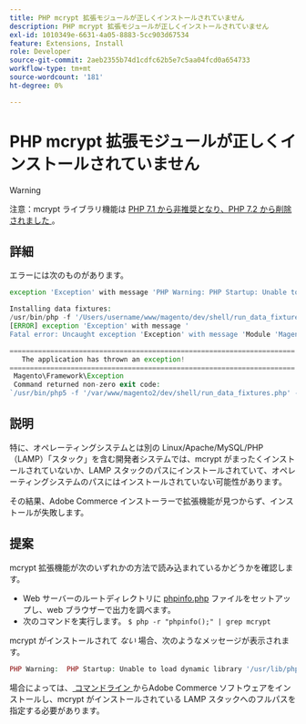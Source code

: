 ```yaml
---
title: PHP mcrypt 拡張モジュールが正しくインストールされていません
description: PHP mcrypt 拡張モジュールが正しくインストールされていません
exl-id: 1010349e-6631-4a05-8883-5cc903d67534
feature: Extensions, Install
role: Developer
source-git-commit: 2aeb2355b74d1cdfc62b5e7c5aa04fcd0a654733
workflow-type: tm+mt
source-wordcount: '181'
ht-degree: 0%

---
```


# PHP mcrypt 拡張モジュールが正しくインストールされていません

>[!WARNING]
>
>注意：mcrypt ライブラリ機能は [PHP 7.1 から非推奨となり、PHP 7.2 から削除されました ](https://www.php.net/manual/en/intro.mcrypt.php)。

## 詳細

エラーには次のものがあります。

```php
exception 'Exception' with message 'PHP Warning: PHP Startup: Unable to load dynamic library '/usr/lib/php5/20121212/mcrypt.so' - /usr/lib/php5/20121212/mcrypt.so: cannot open shared object file: No such file or directory
```

```php
Installing data fixtures:
/usr/bin/php -f '/Users/username/www/magento/dev/shell/run_data_fixtures.php' -- --bootstrap='MAGE_DIRS[base][path]=/Users/username/www/magento' 2>&1
[ERROR] exception 'Exception' with message '
Fatal error: Uncaught exception 'Exception' with message 'Module 'Magento_Core' depends on 'mcrypt' PHP [extension](https://experienceleague.adobe.com/en/docs/commerce-operations/operational-playbook/glossary#extension) that is not loaded.'
```

```php
======================================================================
   The application has thrown an exception!
======================================================================
 Magento\Framework\Exception
 Command returned non-zero exit code:
`/usr/bin/php5 -f '/var/www/magento2/dev/shell/run_data_fixtures.php' -- --bootstrap='MAGE_DIRS[base][path]=/var/www/magento2' 2>&1`
```

## 説明

特に、オペレーティングシステムとは別の Linux/Apache/MySQL/PHP （LAMP）「スタック」を含む開発者システムでは、mcrypt がまったくインストールされていないか、LAMP スタックのパスにインストールされていて、オペレーティングシステムのパスにはインストールされていない可能性があります。

その結果、Adobe Commerce インストーラーで拡張機能が見つからず、インストールが失敗します。

## 提案

mcrypt 拡張機能が次のいずれかの方法で読み込まれているかどうかを確認します。

* Web サーバーのルートディレクトリに [phpinfo.php](http://kb.mediatemple.net/questions/764/How+can+I+create+a+phpinfo.php+page%3F#gs) ファイルをセットアップし、web ブラウザーで出力を調べます。
* 次のコマンドを実行します。    `$ php -r "phpinfo();" | grep mcrypt`

mcrypt がインストールされて *ない* 場合、次のようなメッセージが表示されます。

```php
PHP Warning:  PHP Startup: Unable to load dynamic library '/usr/lib/php5/20121212/mcrypt.so' - /usr/lib/php5/20121212/mcrypt.so: cannot open shared object file: No such file or directory in Unknown on line 0
```

場合によっては、[ コマンドライン ](https://experienceleague.adobe.com/en/docs/commerce-operations/installation-guide/advanced) からAdobe Commerce ソフトウェアをインストールし、mcrypt がインストールされている LAMP スタックへのフルパスを指定する必要があります。
